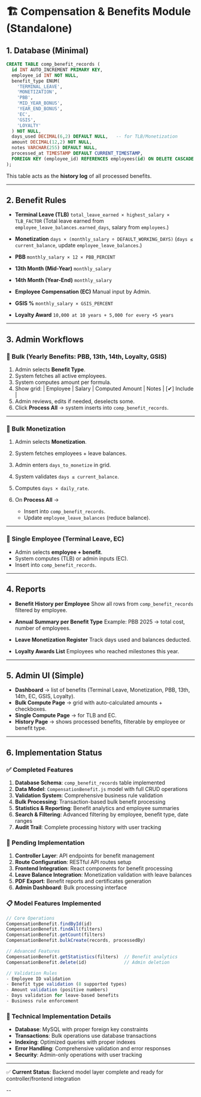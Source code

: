 
# 🏗 Compensation & Benefits Module (Standalone)

## 1. Database (Minimal)

```sql
CREATE TABLE comp_benefit_records (
  id INT AUTO_INCREMENT PRIMARY KEY,
  employee_id INT NOT NULL,
  benefit_type ENUM(
    'TERMINAL_LEAVE',
    'MONETIZATION',
    'PBB',
    'MID_YEAR_BONUS',
    'YEAR_END_BONUS',
    'EC',
    'GSIS',
    'LOYALTY'
  ) NOT NULL,
  days_used DECIMAL(6,2) DEFAULT NULL,   -- for TLB/Monetization
  amount DECIMAL(12,2) NOT NULL,
  notes VARCHAR(255) DEFAULT NULL,
  processed_at TIMESTAMP DEFAULT CURRENT_TIMESTAMP,
  FOREIGN KEY (employee_id) REFERENCES employees(id) ON DELETE CASCADE
);
```

This table acts as the **history log** of all processed benefits.

---

## 2. Benefit Rules

* **Terminal Leave (TLB)**
  `total_leave_earned × highest_salary × TLB_FACTOR`
  (Total leave earned from `employee_leave_balances.earned_days`, salary from `employees`.)

* **Monetization**
  `days × (monthly_salary ÷ DEFAULT_WORKING_DAYS)`
  (`days ≤ current_balance`, update `employee_leave_balances`.)

* **PBB**
  `monthly_salary × 12 × PBB_PERCENT`

* **13th Month (Mid-Year)**
  `monthly_salary`

* **14th Month (Year-End)**
  `monthly_salary`

* **Employee Compensation (EC)**
  Manual input by Admin.

* **GSIS %**
  `monthly_salary × GSIS_PERCENT`

* **Loyalty Award**
  `10,000 at 10 years + 5,000 for every +5 years`

---

## 3. Admin Workflows

### 🔹 Bulk (Yearly Benefits: PBB, 13th, 14th, Loyalty, GSIS)

1. Admin selects **Benefit Type**.
2. System fetches all active employees.
3. System computes amount per formula.
4. Show grid:
   \| Employee | Salary | Computed Amount | Notes | \[✔] Include |
5. Admin reviews, edits if needed, deselects some.
6. Click **Process All** → system inserts into `comp_benefit_records`.

---

### 🔹 Bulk Monetization

1. Admin selects **Monetization**.
2. System fetches employees + leave balances.
3. Admin enters `days_to_monetize` in grid.
4. System validates `days ≤ current_balance`.
5. Computes `days × daily_rate`.
6. On **Process All** →

   * Insert into `comp_benefit_records`.
   * Update `employee_leave_balances` (reduce balance).

---

### 🔹 Single Employee (Terminal Leave, EC)

* Admin selects **employee + benefit**.
* System computes (TLB) or admin inputs (EC).
* Insert into `comp_benefit_records`.

---

## 4. Reports

* **Benefit History per Employee**
  Show all rows from `comp_benefit_records` filtered by employee.

* **Annual Summary per Benefit Type**
  Example: PBB 2025 → total cost, number of employees.

* **Leave Monetization Register**
  Track days used and balances deducted.

* **Loyalty Awards List**
  Employees who reached milestones this year.

---

## 5. Admin UI (Simple)

* **Dashboard** → list of benefits (Terminal Leave, Monetization, PBB, 13th, 14th, EC, GSIS, Loyalty).
* **Bulk Compute Page** → grid with auto-calculated amounts + checkboxes.
* **Single Compute Page** → for TLB and EC.
* **History Page** → shows processed benefits, filterable by employee or benefit type.

---

## 6. Implementation Status

### ✅ Completed Features

1. **Database Schema**: `comp_benefit_records` table implemented
2. **Data Model**: `CompensationBenefit.js` model with full CRUD operations
3. **Validation System**: Comprehensive business rule validation
4. **Bulk Processing**: Transaction-based bulk benefit processing
5. **Statistics & Reporting**: Benefit analytics and employee summaries
6. **Search & Filtering**: Advanced filtering by employee, benefit type, date ranges
7. **Audit Trail**: Complete processing history with user tracking

### 🚧 Pending Implementation

1. **Controller Layer**: API endpoints for benefit management
2. **Route Configuration**: RESTful API routes setup
3. **Frontend Integration**: React components for benefit processing
4. **Leave Balance Integration**: Monetization validation with leave balances
5. **PDF Export**: Benefit reports and certificates generation
6. **Admin Dashboard**: Bulk processing interface

### 📋 Model Features Implemented

```javascript
// Core Operations
CompensationBenefit.findById(id)
CompensationBenefit.findAll(filters)
CompensationBenefit.getCount(filters)
CompensationBenefit.bulkCreate(records, processedBy)

// Advanced Features
CompensationBenefit.getStatistics(filters)  // Benefit analytics
CompensationBenefit.delete(id)              // Admin deletion

// Validation Rules
- Employee ID validation
- Benefit type validation (8 supported types)
- Amount validation (positive numbers)
- Days validation for leave-based benefits
- Business rule enforcement
```

### 🔧 Technical Implementation Details

- **Database**: MySQL with proper foreign key constraints
- **Transactions**: Bulk operations use database transactions
- **Indexing**: Optimized queries with proper indexes
- **Error Handling**: Comprehensive validation and error responses
- **Security**: Admin-only operations with user tracking

---

✅ **Current Status**: Backend model layer complete and ready for controller/frontend integration

--